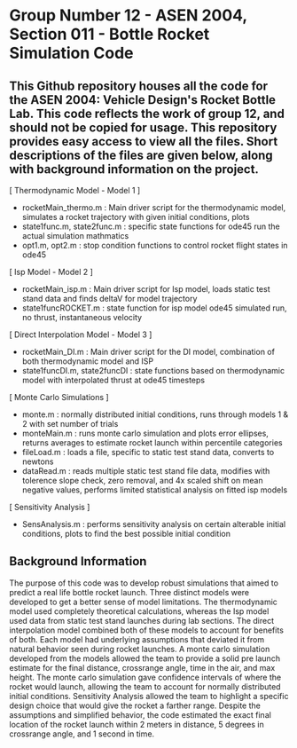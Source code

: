 # Group Number 12 - ASEN 2004, Section 011 - Bottle Rocket Simulation Code 

## This Github repository houses all the code for the ASEN 2004: Vehicle Design's Rocket Bottle Lab. This code reflects the work of group 12, and should not be copied for usage. This repository provides easy access to view all the files. Short descriptions of the files are given below, along with background information on the project. 

[ Thermodynamic Model - Model 1 ]
- rocketMain_thermo.m : Main driver script for the thermodynamic model, simulates a rocket trajectory with given initial conditions, plots
- state1func.m, state2func.m : specific state functions for ode45 run the actual simulation mathmatics
- opt1.m, opt2.m : stop condition functions to control rocket flight states in ode45

[ Isp Model - Model 2 ]
- rocketMain_isp.m : Main driver script for Isp model, loads static test stand data and finds deltaV for model trajectory
- state1funcROCKET.m : state function for isp model ode45 simulated run, no thrust, instantaneous velocity 

[ Direct Interpolation Model - Model 3 ]
- rocketMain_DI.m : Main driver script for the DI model, combination of both thermodynamic model and ISP
- state1funcDI.m, state2funcDI : state functions based on thermodynamic model with interpolated thrust at ode45 timesteps

[ Monte Carlo Simulations ] 
- monte.m : normally distributed initial conditions, runs through models 1 & 2 with set number of trials
- monteMain.m : runs monte carlo simulation and plots error ellipses, returns averages to estimate rocket launch within percentile categories
- fileLoad.m : loads a file, specific to static test stand data, converts to newtons
- dataRead.m : reads multiple static test stand file data, modifies with tolerence slope check, zero removal, and 4x scaled shift on mean                  negative values, performs limited statistical analysis on fitted isp models

[ Sensitivity Analysis ]
- SensAnalysis.m : performs sensitivity analysis on certain alterable initial conditions, plots to find the best possible initial condition

## Background Information

The purpose of this code was to develop robust simulations that aimed to predict a real life bottle rocket launch. Three distinct models were developed to get a better sense of model limitations. The thermodynamic model used completely theoretical calculations, whereas the Isp model used data from static test stand launches during lab sections. The direct interpolation model combined both of these models to account for benefits of both. Each model had underlying assumptions that deviated it from natural behavior seen during rocket launches. A monte carlo simulation developed from the models allowed the team to provide a solid pre launch estimate for the final distance, crossrange angle, time in the air, and max height. The monte carlo simulation gave confidence intervals of where the rocket would launch, allowing the team to account for normally distributed initial conditions. Sensitivity Analysis allowed the team to highlight a specific design choice that would give the rocket a farther range. Despite the assumptions and simplified behavior, the code estimated the exact final location of the rocket launch within 2 meters in distance, 5 degrees in crossrange angle, and 1 second in time. 
